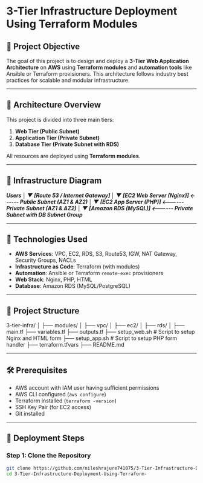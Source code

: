 # 3-Tier Infrastructure Deployment Using Terraform Modules

## 📝 Project Objective

The goal of this project is to design and deploy a **3-Tier Web Application Architecture** on **AWS** using **Terraform modules** and **automation tools** like Ansible or Terraform provisioners. This architecture follows industry best practices for scalable and modular infrastructure.

---

## 🧱 Architecture Overview

This project is divided into three main tiers:

1. **Web Tier (Public Subnet)**
2. **Application Tier (Private Subnet)**
3. **Database Tier (Private Subnet with RDS)**

All resources are deployed using **Terraform modules**.

---

## 📐 Infrastructure Diagram

***Users
│
▼
[Route 53 / Internet Gateway]
│
▼
[EC2 Web Server (Nginx)] <------ Public Subnet (AZ1 & AZ2)
│
▼
[EC2 App Server (PHP)] <------ Private Subnet (AZ1 & AZ2)
│
▼
[Amazon RDS (MySQL)] <------ Private Subnet with DB Subnet Group***

---

## 🔧 Technologies Used

- **AWS Services**: VPC, EC2, RDS, S3, Route53, IGW, NAT Gateway, Security Groups, NACLs
- **Infrastructure as Code**: Terraform (with modules)
- **Automation**: Ansible or Terraform `remote-exec` provisioners
- **Web Stack**: Nginx, PHP, HTML
- **Database**: Amazon RDS (MySQL/PostgreSQL)

---

## 📁 Project Structure

3-tier-infra/
│
├── modules/
│ ├── vpc/
│ ├── ec2/
│ ├── rds/
│
├── main.tf
├── variables.tf
├── outputs.tf
├── setup_web.sh # Script to setup Nginx and HTML form
├── setup_app.sh # Script to setup PHP form handler
├── terraform.tfvars
├── README.md


---

## 🛠️ Prerequisites

- AWS account with IAM user having sufficient permissions
- AWS CLI configured (`aws configure`)
- Terraform installed (`terraform -version`)
- SSH Key Pair (for EC2 access)
- Git installed

---

## 🚀 Deployment Steps

### Step 1: Clone the Repository

```bash
git clone https://github.com/nileshrajure741075/3-Tier-Infrastructure-Deployment-Using-Terraform-.git
cd 3-Tier-Infrastructure-Deployment-Using-Terraform-
